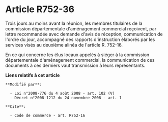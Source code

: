 # Article R752-36

Trois jours au moins avant la réunion, les membres titulaires de la commission départementale d'aménagement commercial
reçoivent, par lettre recommandée avec demande d'avis de réception, communication de l'ordre du jour, accompagné des rapports
d'instruction élaborés par les services visés au deuxième alinéa de l'article R. 752-16. 

En ce qui concerne les élus locaux appelés à siéger à la commission départementale d'aménagement commercial, la communication
de ces documents à ces derniers vaut transmission à leurs représentants.

**Liens relatifs à cet article**

	**Modifié par**:

	  - Loi n°2008-776 du 4 août 2008 - art. 102 (V)
	  - Décret n°2008-1212 du 24 novembre 2008 - art. 1

	**Cite**:

	  - Code de commerce - art. R752-16
